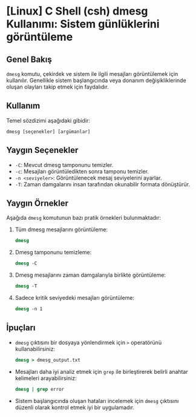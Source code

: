 # [Linux] C Shell (csh) dmesg Kullanımı: Sistem günlüklerini görüntüleme

## Genel Bakış
`dmesg` komutu, çekirdek ve sistem ile ilgili mesajları görüntülemek için kullanılır. Genellikle sistem başlangıcında veya donanım değişikliklerinde oluşan olayları takip etmek için faydalıdır.

## Kullanım
Temel sözdizimi aşağıdaki gibidir:
```
dmesg [seçenekler] [argümanlar]
```

## Yaygın Seçenekler
- `-C`: Mevcut dmesg tamponunu temizler.
- `-c`: Mesajları görüntüledikten sonra tamponu temizler.
- `-n <seviyeler>`: Görüntülenecek mesaj seviyelerini ayarlar.
- `-T`: Zaman damgalarını insan tarafından okunabilir formata dönüştürür.

## Yaygın Örnekler
Aşağıda `dmesg` komutunun bazı pratik örnekleri bulunmaktadır:

1. Tüm dmesg mesajlarını görüntüleme:
   ```csh
   dmesg
   ```

2. Dmesg tamponunu temizleme:
   ```csh
   dmesg -C
   ```

3. Dmesg mesajlarını zaman damgalarıyla birlikte görüntüleme:
   ```csh
   dmesg -T
   ```

4. Sadece kritik seviyedeki mesajları görüntüleme:
   ```csh
   dmesg -n 1
   ```

## İpuçları
- `dmesg` çıktısını bir dosyaya yönlendirmek için `>` operatörünü kullanabilirsiniz:
  ```csh
  dmesg > dmesg_output.txt
  ```
- Mesajları daha iyi analiz etmek için `grep` ile birleştirerek belirli anahtar kelimeleri arayabilirsiniz:
  ```csh
  dmesg | grep error
  ```
- Sistem başlangıcında oluşan hataları incelemek için `dmesg` çıktısını düzenli olarak kontrol etmek iyi bir uygulamadır.